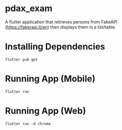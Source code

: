 # pdax_exam

A flutter application that retrieves persons from FakeAPI (https://fakerapi.it/en) then displays them in a list/table.

# Installing Dependencies

`flutter pub get`

# Running App (Mobile)

`flutter run`

# Running App (Web)

`flutter run -d chrome`
